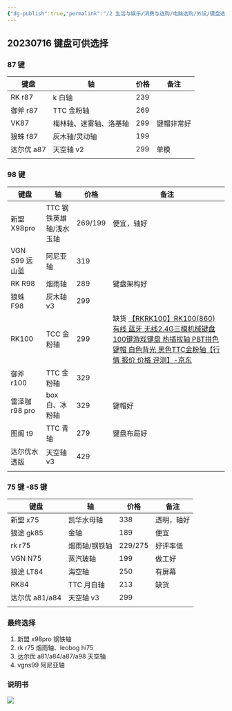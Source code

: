 ```yaml
---
{"dg-publish":true,"permalink":"/2 生活与娱乐/消费与选购/电脑选购/外设/键盘选购/","title":"键盘选购"}
---
```



## 20230716 键盘可供选择
### 87 键

| 键盘      | 轴                     | 价格 | 备注       |
| --------- | ---------------------- | ---- | ---------- |
| RK r87    | k 白轴                 | 239  |            |
| 御斧 r87  | TTC 金粉轴             | 269  |            |
| VK87      | 梅林轴、迷雾轴、洛基轴 | 299  | 键帽非常好 |
| 狼蛛 f87  | 灰木轴/灵动轴          | 199  |            |
| 达尔优 a87 | 天空轴 v2               | 299  | 单模       |
|           |                        |      |            |

### 98 键     

| 键盘           | 轴                      | 价格    | 备注                                                                                                                                                                                    |
| -------------- | ----------------------- | ------- | --------------------------------------------------------------------------------------------------------------------------------------------------------------------------------------- |
| 新盟 X98pro    | TTC 钢铁英雄轴/浅水玉轴 | 269/199 | 便宜，轴好                                                                                                                                                                              |
| VGN S99 远山蓝 | 阿尼亚轴                | 319     |                                                                                                                                                                                         |
| RK R98         | 烟雨轴                  | 289     | 键盘架构好                                                                                                                                                                              |
| 狼蛛 F98       | 灰木轴 v3               | 299     |                                                                                                                                                                                         |
| RK100          | TCC 金粉轴              | 299     | 缺货 [【RKRK100】RK100(860)有线 蓝牙 无线2.4G三模机械键盘 100键游戏键盘 热插拔轴 PBT拼色键帽 白色背光 黑色TTC金粉轴【行情 报价 价格 评测】-京东](https://item.jd.com/100024368226.html) |
| 御斧 r100      | TTC 金粉轴              | 329     |                                                                                                                                                                                         |
| 雷泽咖 r98 pro | box 白、冰粉轴          | 329     | 键帽好                                                                                                                                                                                  |
| 图阁 t9        | TTC 青轴                | 279     | 键盘布局好                                                                                                                                                                              |
| 达尔优水透版   | 天空轴 v3                | 429     |                                                                                                                                                                                         |
|                |                         |         |                                                                                                                                                                                         |

### 75 键 -85 键

| 键盘           | 轴            | 价格    | 备注       |
| -------------- | ------------- | ------- | ---------- |
| 新盟 x75       | 凯华水母轴    | 338     | 透明，轴好 |
| 狼途 gk85      | 金轴          | 189     | 便宜       |
| rk r75         | 烟雨轴/钢铁轴 | 229/275 | 好评率低   |
| VGN N75        | 蒸汽玻轴      | 199     | 做工好     |
| 狼途 LT84      | 海空轴        | 250     | 有屏幕     |
| RK84           | TTC 月白轴    | 213     | 缺货       |
| 达尔优 a81/a84 | 天空轴 v3      | 299     |            |
|                |               |         |            |

### 最终选择
1. 新盟 x98pro 钢铁轴
2. rk r75 烟雨轴、leobog hi75
3. 达尔优 a81/a84/a87/a98 天空轴  
4. vgns99 阿尼亚轴

### 说明书
![](/img/user/resources/attachments/20230722键盘选购说明书.png)